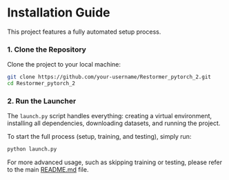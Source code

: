 # Installation Guide

This project features a fully automated setup process.

### 1. Clone the Repository
Clone the project to your local machine:
```bash
git clone https://github.com/your-username/Restormer_pytorch_2.git
cd Restormer_pytorch_2
```

### 2. Run the Launcher
The `launch.py` script handles everything: creating a virtual environment, installing all dependencies, downloading datasets, and running the project.

To start the full process (setup, training, and testing), simply run:
```bash
python launch.py
```

For more advanced usage, such as skipping training or testing, please refer to the main [README.md](./README.md) file.
